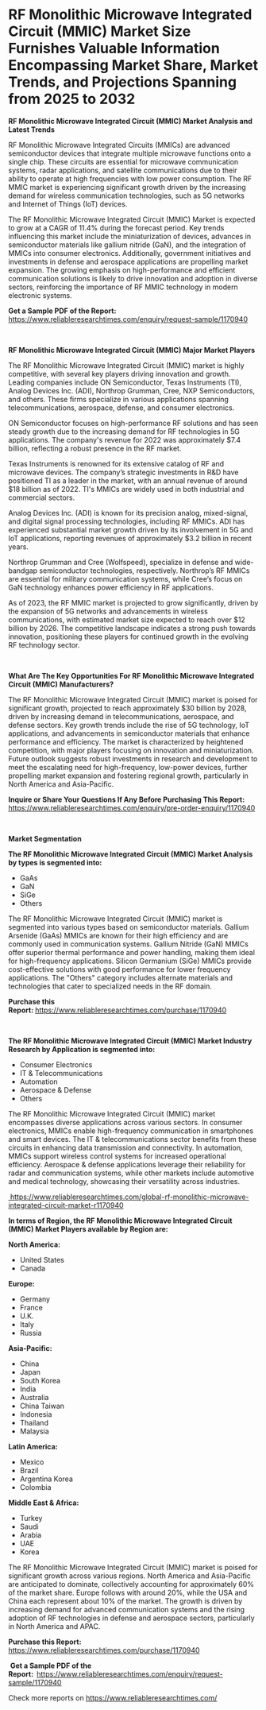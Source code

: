 <p><h1>RF Monolithic Microwave Integrated Circuit (MMIC) Market Size Furnishes Valuable Information Encompassing Market Share, Market Trends, and Projections Spanning from 2025 to 2032</h1></p><p><strong>RF Monolithic Microwave Integrated Circuit (MMIC) Market Analysis and Latest Trends</strong></p>
<p><p>RF Monolithic Microwave Integrated Circuits (MMICs) are advanced semiconductor devices that integrate multiple microwave functions onto a single chip. These circuits are essential for microwave communication systems, radar applications, and satellite communications due to their ability to operate at high frequencies with low power consumption. The RF MMIC market is experiencing significant growth driven by the increasing demand for wireless communication technologies, such as 5G networks and Internet of Things (IoT) devices. </p><p>The RF Monolithic Microwave Integrated Circuit (MMIC) Market is expected to grow at a CAGR of 11.4% during the forecast period. Key trends influencing this market include the miniaturization of devices, advances in semiconductor materials like gallium nitride (GaN), and the integration of MMICs into consumer electronics. Additionally, government initiatives and investments in defense and aerospace applications are propelling market expansion. The growing emphasis on high-performance and efficient communication solutions is likely to drive innovation and adoption in diverse sectors, reinforcing the importance of RF MMIC technology in modern electronic systems.</p></p>
<p><strong>Get a Sample PDF of the Report:&nbsp;</strong> <a href="https://www.reliableresearchtimes.com/enquiry/request-sample/1170940?utm_campaign=2326&utm_medium=2&utm_source=Github&utm_content=ia&utm_term=07042025&utm_id=rf-monolithic-microwave-integrated-circuit-mmic">https://www.reliableresearchtimes.com/enquiry/request-sample/1170940</a></p>
<p>&nbsp;</p>
<p><strong>RF Monolithic Microwave Integrated Circuit (MMIC) Major Market Players</strong></p>
<p><p>The RF Monolithic Microwave Integrated Circuit (MMIC) market is highly competitive, with several key players driving innovation and growth. Leading companies include ON Semiconductor, Texas Instruments (TI), Analog Devices Inc. (ADI), Northrop Grumman, Cree, NXP Semiconductors, and others. These firms specialize in various applications spanning telecommunications, aerospace, defense, and consumer electronics.</p><p>ON Semiconductor focuses on high-performance RF solutions and has seen steady growth due to the increasing demand for RF technologies in 5G applications. The company's revenue for 2022 was approximately $7.4 billion, reflecting a robust presence in the RF market.</p><p>Texas Instruments is renowned for its extensive catalog of RF and microwave devices. The company’s strategic investments in R&D have positioned TI as a leader in the market, with an annual revenue of around $18 billion as of 2022. TI's MMICs are widely used in both industrial and commercial sectors.</p><p>Analog Devices Inc. (ADI) is known for its precision analog, mixed-signal, and digital signal processing technologies, including RF MMICs. ADI has experienced substantial market growth driven by its involvement in 5G and IoT applications, reporting revenues of approximately $3.2 billion in recent years.</p><p>Northrop Grumman and Cree (Wolfspeed), specialize in defense and wide-bandgap semiconductor technologies, respectively. Northrop’s RF MMICs are essential for military communication systems, while Cree’s focus on GaN technology enhances power efficiency in RF applications.</p><p>As of 2023, the RF MMIC market is projected to grow significantly, driven by the expansion of 5G networks and advancements in wireless communications, with estimated market size expected to reach over $12 billion by 2026. The competitive landscape indicates a strong push towards innovation, positioning these players for continued growth in the evolving RF technology sector.</p></p>
<p>&nbsp;</p>
<p><strong>What Are The Key Opportunities For RF Monolithic Microwave Integrated Circuit (MMIC) Manufacturers?</strong></p>
<p><p>The RF Monolithic Microwave Integrated Circuit (MMIC) market is poised for significant growth, projected to reach approximately $30 billion by 2028, driven by increasing demand in telecommunications, aerospace, and defense sectors. Key growth trends include the rise of 5G technology, IoT applications, and advancements in semiconductor materials that enhance performance and efficiency. The market is characterized by heightened competition, with major players focusing on innovation and miniaturization. Future outlook suggests robust investments in research and development to meet the escalating need for high-frequency, low-power devices, further propelling market expansion and fostering regional growth, particularly in North America and Asia-Pacific.</p></p>
<p><strong>Inquire or Share Your Questions If Any Before Purchasing This Report:</strong> <a href="https://www.reliableresearchtimes.com/enquiry/pre-order-enquiry/1170940?utm_campaign=2326&utm_medium=2&utm_source=Github&utm_content=ia&utm_term=07042025&utm_id=rf-monolithic-microwave-integrated-circuit-mmic">https://www.reliableresearchtimes.com/enquiry/pre-order-enquiry/1170940</a></p>
<p>&nbsp;</p>
<p><strong>Market Segmentation</strong></p>
<p><strong>The RF Monolithic Microwave Integrated Circuit (MMIC) Market Analysis by types is segmented into:</strong></p>
<p><ul><li>GaAs</li><li>GaN</li><li>SiGe</li><li>Others</li></ul></p>
<p><p>The RF Monolithic Microwave Integrated Circuit (MMIC) market is segmented into various types based on semiconductor materials. Gallium Arsenide (GaAs) MMICs are known for their high efficiency and are commonly used in communication systems. Gallium Nitride (GaN) MMICs offer superior thermal performance and power handling, making them ideal for high-frequency applications. Silicon Germanium (SiGe) MMICs provide cost-effective solutions with good performance for lower frequency applications. The "Others" category includes alternate materials and technologies that cater to specialized needs in the RF domain.</p></p>
<p><strong>Purchase this Report:&nbsp;</strong><a href="https://www.reliableresearchtimes.com/purchase/1170940?utm_campaign=2326&utm_medium=2&utm_source=Github&utm_content=ia&utm_term=07042025&utm_id=rf-monolithic-microwave-integrated-circuit-mmic">https://www.reliableresearchtimes.com/purchase/1170940</a></p>
<p>&nbsp;</p>
<p><strong>The RF Monolithic Microwave Integrated Circuit (MMIC) Market Industry Research by Application is segmented into:</strong></p>
<p><ul><li>Consumer Electronics</li><li>IT & Telecommunications</li><li>Automation</li><li>Aerospace & Defense</li><li>Others</li></ul></p>
<p><p>The RF Monolithic Microwave Integrated Circuit (MMIC) market encompasses diverse applications across various sectors. In consumer electronics, MMICs enable high-frequency communication in smartphones and smart devices. The IT & telecommunications sector benefits from these circuits in enhancing data transmission and connectivity. In automation, MMICs support wireless control systems for increased operational efficiency. Aerospace & defense applications leverage their reliability for radar and communication systems, while other markets include automotive and medical technology, showcasing their versatility across industries.</p></p>
<p><a href="https://www.reliableresearchtimes.com/global-rf-monolithic-microwave-integrated-circuit-market-r1170940?utm_campaign=2326&utm_medium=2&utm_source=Github&utm_content=ia&utm_term=07042025&utm_id=rf-monolithic-microwave-integrated-circuit-mmic">&nbsp;https://www.reliableresearchtimes.com/global-rf-monolithic-microwave-integrated-circuit-market-r1170940</a></p>
<p><strong>In terms of Region, the RF Monolithic Microwave Integrated Circuit (MMIC) Market Players available by Region are:</strong></p>
<p>
    <p> <strong> North America: </strong>
        <ul>
            <li>United States</li>
            <li>Canada</li>
        </ul>
        </p> 
    <p> <strong> Europe: </strong>
        <ul>
            <li>Germany</li>
            <li>France</li>
            <li>U.K.</li>
            <li>Italy</li>
            <li>Russia</li>
        </ul>
        </p> 
    <p> <strong> Asia-Pacific: </strong>
        <ul>
            <li>China</li>
            <li>Japan</li>
            <li>South Korea</li>
            <li>India</li>
            <li>Australia</li>
            <li>China Taiwan</li>
            <li>Indonesia</li>
            <li>Thailand</li>
            <li>Malaysia</li>
        </ul>
        </p> 
    <p> <strong> Latin America: </strong>
        <ul>
            <li>Mexico</li>
            <li>Brazil</li>
            <li>Argentina Korea</li>
            <li>Colombia</li>
        </ul>
        </p> 
    <p> <strong> Middle East & Africa: </strong>
        <ul>
            <li>Turkey</li>
            <li>Saudi</li>
            <li>Arabia</li>
            <li>UAE</li>
            <li>Korea</li>
        </ul>
    </p>
    </p>
<p><p>The RF Monolithic Microwave Integrated Circuit (MMIC) market is poised for significant growth across various regions. North America and Asia-Pacific are anticipated to dominate, collectively accounting for approximately 60% of the market share. Europe follows with around 20%, while the USA and China each represent about 10% of the market. The growth is driven by increasing demand for advanced communication systems and the rising adoption of RF technologies in defense and aerospace sectors, particularly in North America and APAC.</p></p>
<p><strong>Purchase this Report: </strong><a href="https://www.reliableresearchtimes.com/purchase/1170940?utm_campaign=2326&utm_medium=2&utm_source=Github&utm_content=ia&utm_term=07042025&utm_id=rf-monolithic-microwave-integrated-circuit-mmic">https://www.reliableresearchtimes.com/purchase/1170940</a></p>
<p>&nbsp;<strong>Get a Sample PDF of the Report:&nbsp;&nbsp;</strong><a href="https://www.reliableresearchtimes.com/enquiry/request-sample/1170940?utm_campaign=2326&utm_medium=2&utm_source=Github&utm_content=ia&utm_term=07042025&utm_id=rf-monolithic-microwave-integrated-circuit-mmic">https://www.reliableresearchtimes.com/enquiry/request-sample/1170940</a></p>
<p><strong></strong></p>
<p>Check more reports on <a href="https://www.reliableresearchtimes.com/?utm_campaign=2326&utm_medium=2&utm_source=Github&utm_content=ia&utm_term=07042025&utm_id=rf-monolithic-microwave-integrated-circuit-mmic">https://www.reliableresearchtimes.com/</a></p>